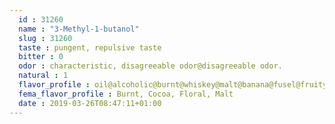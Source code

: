 ```yaml
---
  id : 31260
  name : "3-Methyl-1-butanol"
  slug : 31260
  taste : pungent, repulsive taste
  bitter : 0
  odor : characteristic, disagreeable odor@disagreeable odor.
  natural : 1
  flavor_profile : oil@alcoholic@burnt@whiskey@malt@banana@fusel@fruity
  fema_flavor_profile : Burnt, Cocoa, Floral, Malt
  date : 2019-03-26T08:47:11+01:00
---
```



